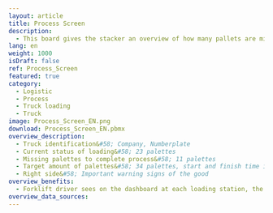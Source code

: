 ```yaml
---
layout: article
title: Process Screen
description: 
  - This board gives the stacker an overview of how many pallets are missing at the current gate. Replace the variables with your data source and update the script.
lang: en
weight: 1000
isDraft: false
ref: Process_Screen
featured: true
category:
  - Logistic
  - Process
  - Truck loading
  - Truck
image: Process_Screen_EN.png
download: Process_Screen_EN.pbmx
overview_description:
  - Truck identification&#58; Company, Numberplate
  - Current status of loading&#58; 23 palettes​
  - Missing palettes to complete process&#58; 11 palettes
  - Target amount of palettes&#58; 34 palettes, start and finish time is shown on the screen.​
  - Right side&#58;	Important warning signs of the good​
overview_benefits:
  - Forklift driver sees on the dashboard at each loading station, the current status, time and information about the goods -> efficient planning and loading. This gives an overview for the employee at the hub and additional control.​
overview_data_sources:
---
```

